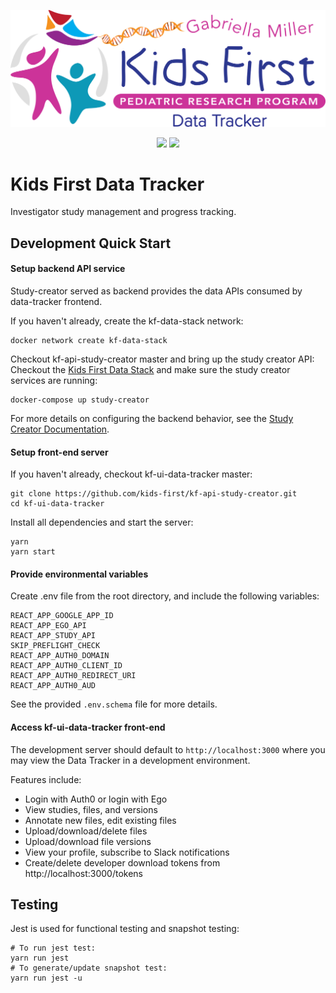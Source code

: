 <p align="center">
  <img src="public/data_tracker.svg" alt="data tracker logo" width="660px">
</p>
<p align="center">
  <a href="https://github.com/kids-first/kf-ui-data-tracker/blob/master/LICENSE"><img src="https://img.shields.io/github/license/kids-first/kf-ui-data-tracker.svg?style=for-the-badge"></a>
  <a href="https://circleci.com/gh/kids-first/kf-ui-data-tracker"><img src="https://img.shields.io/circleci/project/github/kids-first/kf-ui-data-tracker.svg?style=for-the-badge"></a>
</p>

# Kids First Data Tracker

Investigator study management and progress tracking.

## Development Quick Start

#### Setup backend API service

Study-creator served as backend provides the data APIs consumed by data-tracker frontend.

If you haven't already, create the kf-data-stack network:

```
docker network create kf-data-stack
```

Checkout kf-api-study-creator master and bring up the study creator API:
Checkout the [Kids First Data Stack](https://github.com/kids-first/kf-data-stack)
and make sure the study creator services are running:

```
docker-compose up study-creator
```

For more details on configuring the backend behavior, see the [Study Creator Documentation](https://kids-first.github.io/kf-api-study-creator/index.html).

#### Setup front-end server

If you haven't already, checkout kf-ui-data-tracker master:

```
git clone https://github.com/kids-first/kf-api-study-creator.git
cd kf-ui-data-tracker
```

Install all dependencies and start the server:

```
yarn
yarn start
```

#### Provide environmental variables

Create .env file from the root directory, and include the following variables:

```
REACT_APP_GOOGLE_APP_ID
REACT_APP_EGO_API
REACT_APP_STUDY_API
SKIP_PREFLIGHT_CHECK
REACT_APP_AUTH0_DOMAIN
REACT_APP_AUTH0_CLIENT_ID
REACT_APP_AUTH0_REDIRECT_URI
REACT_APP_AUTH0_AUD
```

See the provided `.env.schema` file for more details.

#### Access kf-ui-data-tracker front-end

The development server should default to `http://localhost:3000` where you may
view the Data Tracker in a development environment.

Features include:

- Login with Auth0 or login with Ego
- View studies, files, and versions
- Annotate new files, edit existing files
- Upload/download/delete files
- Upload/download file versions
- View your profile, subscribe to Slack notifications
- Create/delete developer download tokens from http://localhost:3000/tokens

## Testing

Jest is used for functional testing and snapshot testing:

```
# To run jest test:
yarn run jest
# To generate/update snapshot test:
yarn run jest -u
```
